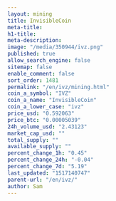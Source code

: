 ```yaml
---
layout: mining
title: InvisibleCoin
meta-title: 
h1-title: 
meta-description: 
image: "/media/350944/ivz.png"
published: true
allow_search_engine: false
sitemap: false
enable_comment: false
sort_order: 1481
permalink: "/en/ivz/mining.html"
coin_a_symbol: "IVZ"
coin_a_name: "InvisibleCoin"
coin_a_lower_case: "ivz"
price_usd: "0.592063"
price_btc: "0.00005039"
24h_volume_usd: "2.43123"
market_cap_usd: ""
total_supply: ""
available_supply: ""
percent_change_1h: "0.45"
percent_change_24h: "-0.04"
percent_change_7d: "5.19"
last_updated: "1517140747"
parent-url: "/en/ivz/"
author: Sam
---
```


